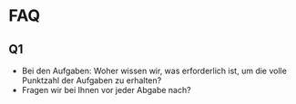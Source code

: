 # FAQ

## Q1

- Bei den Aufgaben: Woher wissen wir, was erforderlich ist, um die volle Punktzahl der Aufgaben zu erhalten?
- Fragen wir bei Ihnen vor jeder Abgabe nach?
